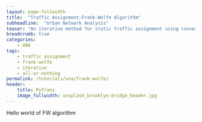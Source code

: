 ```yaml
---
layout: page-fullwidth
title:  "Traffic Assignment-Frank-Wolfe Algorithm"
subheadline:  "Urban Network Analysis"
teaser: "An iterative method for static traffic assignment using convex combinations method (Frank-Wolfe method)"
breadcrumb: true
categories:
    - UNA
tags:
    - traffic assignment
    - frank-wolfe
    - iterative
    - all-or-nothing
permalink: /tutorials/una/frank-wolfe/
header:
    title: PyTrans
    image_fullwidth: unsplash_brooklyn-bridge_header.jpg
---
```

Hello world of FW algorithm
<!-- <div class="row" style="height: 100%; width: :100%">
    <iframe src="http://nbviewer.jupyter.org/github/PyTrans/Urban-Network-Analysis/blob/master/Urban%20Network%20Analysis_12.Trip%20Assignment%20-%20Frank-Wolfe%20Algorithm.ipynb" frameborder="0" width="100%" height="100%"> </iframe>
</div> -->

<div class="row" style="height: 1500px; width: :100%">
	<object id="/tutorials/una/frank-wolfe/" width="100%" hieght="1500px" data="http://nbviewer.jupyter.org/github/PyTrans/Urban-Network-Analysis/blob/master/Urban%20Network%20Analysis_12.Trip%20Assignment%20-%20Frank-Wolfe%20Algorithm.ipynb">
    </object>
</div>